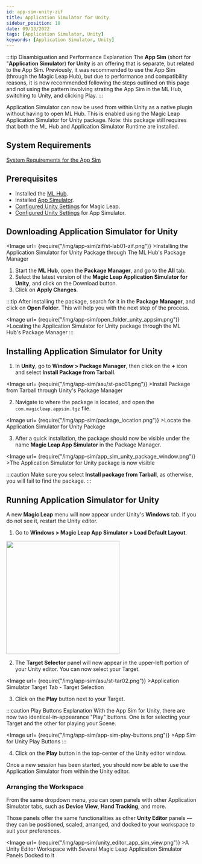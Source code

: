 ```yaml
---
id: app-sim-unity-zif
title: Application Simulator for Unity
sidebar_position: 10
date: 09/13/2022
tags: [Application Simulator, Unity]
keywords: [Application Simulator, Unity]
---
```


:::tip Disambiguation and Performance Explanation
The **App Sim** (short for "**Application Simulator**) **for Unity** is an offering that is separate, but related to the App Sim. Previously, it was recommended to use the App Sim (through the Magic Leap Hub), but due to performance and compatibility reasons, it is now recommended following the steps outlined on this page and not using the pattern involving strating the App Sim in the ML Hub, switching to Unity, and clicking Play.
:::

Application Simulator can now be used from within Unity as a native plugin without having to open ML Hub. This is enabled using the Magic Leap Application Simulator for Unity package. Note: this package still requires that both the ML Hub and Application Simulator Runtime are installed.

## System Requirements

[System Requirements for the App Sim](/versioned_docs/version-31-Aug-2023/guides/developer-tools/app-sim/app-sim-setup#system-requirements)

## Prerequisites

- Installed the [ML Hub](/versioned_docs/version-31-Aug-2023/guides/getting-started/install-the-tools.md).
- Installed [App Simulator](/versioned_docs/version-31-Aug-2023/guides/developer-tools/app-sim/app-sim-setup.md).
- [Configured Unity Settings](/versioned_docs/version-31-Aug-2023/guides/unity/getting-started/configure-unity-settings.md) for Magic Leap.
- [Configured Unity Settings](/versioned_docs/version-31-Aug-2023/guides/unity/app-simulator/configure-unity.md) for App Simulator.

## Downloading Application Simulator for Unity

<Image url= {require("/img/app-sim/zif/st-lab01-zif.png")} >Installing the Application Simulator for Unity Package through The ML Hub's Package Manager</Image>

1. Start the **ML Hub**, open the **Package Manager**, and go to the **All** tab.
2. Select the latest version of the **Magic Leap Application Simulator for Unity**, and click on the Download button.
3. Click on **Apply Changes**.

:::tip
After installing the package, search for it in the **Package Manager**, and click on **Open Folder**. This will help you with the next step of the process.

<Image url= {require("/img/app-sim/open_folder_unity_appsim.png")} >Locating the Application Simulator for Unity package through the ML Hub's Package Manager</Image>
:::

## Installing Application Simulator for Unity

1. In **Unity**, go to **Window > Package Manager**, then click on the **+** icon and select **Install Package from Tarball**.

<Image url= {require("/img/app-sim/asu/st-pac01.png")} >Install Package from Tarball through Unity's Package Manager</Image>

2. Navigate to where the package is located, and open the `com.magicleap.appsim.tgz` file.

<Image url= {require("/img/app-sim/package_location.png")} >Locate the Application Simulator for Unity Package</Image>

3. After a quick installation, the package should now be visible under the name **Magic Leap App Simulator** in the Package Manager.

<Image url= {require("/img/app-sim/app_sim_unity_package_window.png")} >The Application Simulator for Unity package is now visible</Image>

:::caution
Make sure you select **Install package from Tarball**, as otherwise, you will fail to find the package.
:::

## Running Application Simulator for Unity

A new **Magic Leap** menu will now appear under Unity's **Windows** tab. If you do not see it, restart the Unity editor.

1. Go to **Windows > Magic Leap App Simulator > Load Default Layout**.

<img src="/img/app-sim/app-sim-load-default-layout.png" width="300px" />

2. The **Target Selector** panel will now appear in the upper-left portion of your Unity editor. You can now select your Target.

<Image url= {require("/img/app-sim/asu/st-tar02.png")} >Application Simulator Target Tab - Target Selection</Image>

3. Click on the **Play** button next to your Target.

:::caution Play Buttons Explanation
With the App Sim for Unity, there are now two identical-in-appearance "Play" buttons. One is for selecting your Target and the other for playing your Scene.

<Image url= {require("/img/app-sim/app-sim-play-buttons.png")} >App Sim for Unity Play Buttons</Image>
:::

4. Click on the **Play** button in the top-center of the Unity editor window.

Once a new session has been started, you should now be able to use the Application Simulator from within the Unity editor.

### Arranging the Workspace

From the same dropdown menu, you can open panels with other Application Simulator tabs, such as **Device View**, **Hand Tracking**, and more.

Those panels offer the same functionalities as other **Unity Editor** panels — they can be positioned, scaled, arranged, and docked to your workspace to suit your preferences.

<Image url= {require("/img/app-sim/unity_editor_app_sim_view.png")} >A Unity Editor Workspace with Several Magic Leap Application Simulator Panels Docked to it</Image>

